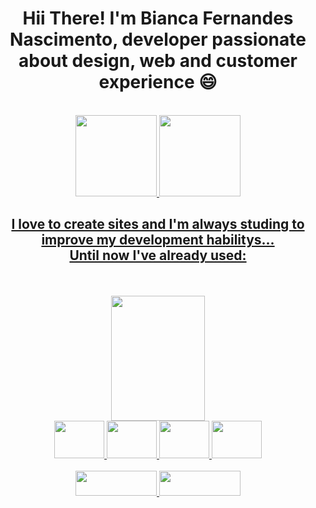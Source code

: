 <h1 align="center">Hii There! I'm Bianca Fernandes Nascimento, developer passionate about design, web and customer experience 😄</h1>
<br>
 <div align="center">
  <a href="https://github.com/BFN100">
  <img height="130em" src="https://github-readme-stats.vercel.app/api?username=BFN100&show_icons=true&theme=dracula&include_all_commits=true&count_private=true">
  <img height="130em" src="https://github-readme-stats.vercel.app/api/top-langs/?username=BFN100&layout=compact&langs_count=7&theme=dracula">
</div>
  
 ##
 
<div align="center">
  <h2> I love to create sites and I'm always studing to improve my development habilitys... <br> Until now I've already used: </h2>
  <br>
  <br>
  <!-- https://picasion.com/ -->
  <img src="https://i.picasion.com/pic92/502ad82775a9ef2eaa26bb0a7ff97c5c.gif" width="150px" height="200px" />
  <br>
  <img src="https://img.icons8.com/color/96/000000/html.png" width="80px" height="60px" />
  <img src="https://img.icons8.com/color/96/000000/css.png" width="80px" height="60px" />
  <img src="https://img.icons8.com/color/96/000000/js.png" width="80px" height="60px" />
  <img src="https://img.icons8.com/color/96/000000/c-plus-plus.png" width="80px" height="60px" />
  <br>
  <br>
      <a href="https://www.linkedin.com/in/biancafernandesnascimento/" target="_blank">
        <img width="130px" height="40px" src="https://img.shields.io/badge/LinkedIn-0077B5?style=for-the-badge&logo=linkedin&logoColor=white" />
      </a>
      <a href="mailto:bianca.fernandes048@gmail.com" target="_blank">
        <img width="130px" height="40px" src="https://img.shields.io/badge/Gmail-D14836?style=for-the-badge&logo=gmail&logoColor=white" />
      </a>
 
</div>
 
 ##
 
  
